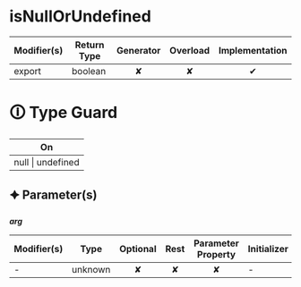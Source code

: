 # isNullOrUndefined

| Modifier(s)                            | Return Type                    | Generator                        | Overload                         | Implementation                        |
|----------------------------------------|--------------------------------|:--------------------------------:|:--------------------------------:|:-------------------------------------:|
| export | boolean | ✘ | ✘  | ✔ |

# &#128712; Type Guard

| On                             |
|--------------------------------|
| null &#124; undefined |

## &#128966; Parameter(s)

_**arg**_

| Modifier(s)                              | Type                        | Optional                           | Rest                          | Parameter Property                          | Initializer                       |
|------------------------------------------|-----------------------------|:----------------------------------:|:-----------------------------:|:-------------------------------------------:|-----------------------------------|
| - | unknown | ✘  | ✘ | ✘ | - |